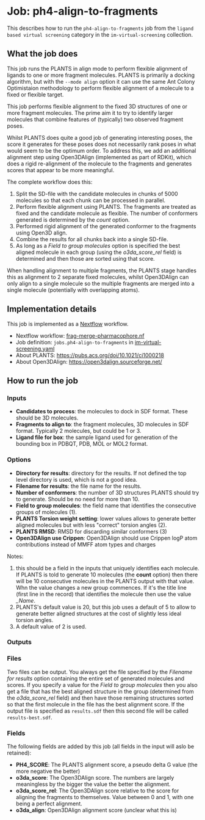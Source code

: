 # Job: ph4-align-to-fragments

This describes how to run the `ph4-align-to-fragments` job from the `ligand based virtual screening` category in the `im-virtual-screening` collection.

## What the job does

This job runs the PLANTS in align mode to perform flexible alignment of ligands to one or more fragment molecules.
PLANTS is primarily a docking algorithm, but with the `--mode align` option it can use the same Ant Colony Optimistaion
methodology to perform flexible alignment of a molecule to a fixed or flexible target.

This job performs flexible alignment to the fixed 3D structures of one or more fragment molecules.
The prime aim it to try to identify larger molecules that combine features of (typically) two observed fragment poses.

Whilst PLANTS does quite a good job of generating interesting poses, the score it generates for these poses does not 
necessarily rank poses in what would seem to be the optimum order. To address this, we add an additional alignment step 
using Open3DAlign (implemented as part of RDKit), which does a rigid re-alignment of the molecule to the fragments and
generates scores that appear to be more meaningful.

The complete workflow does this:

1. Split the SD-file with the candidate molecules in chunks of 5000 molecules so that each chunk can be processed in parallel.
2. Perform flexible alignment using PLANTS. The fragments are treated as fixed and the candidate molecule as flexible.
   The number of conformers generated is determined by the *count* option.
3. Performed rigid alignment of the generated conformer to the fragments using Open3D align.
4. Combine the results for all chunks back into a single SD-file.
5. As long as a *Field to group molecules* option is specified the best aligned molecule in each group (using the
   *o3da_score_rel* field) is determined and then those are sorted using that score.

When handling alignment to multiple fragments, the PLANTS stage handles this as alignment to 2 separate fixed molecules,
whilst Open3DAlign can only align to a single molecule so the multiple fragments are merged into a single molecule
(potentially with overlapping atoms).

## Implementation details

This job is implemented as a [Nextflow](https://www.nextflow.io/) workflow.

* Nextflow workflow: [frag-merge-pharmacophore.nf](/frag-merge-pharmacophore.nf)
* Job definition: `jobs.ph4-align-to-fragments` in [im-virtual-screening.yaml](/data-manager/im-virtual-screening.yaml)
* About PLANTS: https://pubs.acs.org/doi/10.1021/ci1000218
* About Open3DAlign: https://open3dalign.sourceforge.net/

## How to run the job

### Inputs

* **Candidates to process**: the molecules to dock in SDF format. These should be 3D molecules.
* **Fragments to align to**: the fragment molecules, 3D molecules in SDF format. Typically 2 molecules, but could be 1 or 3.
* **Ligand file for box**: the sample ligand used for generation of the bounding box in PDBQT, PDB, MOL or MOL2 format.

### Options
* **Directory for results**: directory for the results. If not defined the top level directory is used, which is not a good idea.
* **Filename for results**: the file name for the results.
* **Number of conformers**: the number of 3D structures PLANTS should try to generate. Should be no need for more than 10.
* **Field to group molecules**: the field name that identifies the consecutive groups of molecules (1).
* **PLANTS Torsion weight setting**: lower values allows to generate better aligned molecules but with less "correct"
    torsion angles (2).
* **PLANTS RMSD**: RMSD for discarding similar conformers (3)
* **Open3DAlign use Crippen**: Open3DAlign should use Crippen logP atom contributions instead of MMFF atom types and charges

Notes:

1. this should be a field in the inputs that uniquely identifies each molecule. If PLANTS is told to generate 10 molecules
   (the **count** option) then there will be 10 consecutive molecules in the PLANTS output with that value. Whn the value
   changes a new group commences. If it's the title line (first line in the record) that identifies the molecule then use
   the value *_Name*.
2. PLANTS's default value is 20, but this job uses a default of 5 to allow to generate better aligned structures at the cost
   of slightly less ideal torsion angles.
3. A default value of 2 is used.

### Outputs

### Files

Two files can be output. You always get the file specified by the *Filename for results* option containing the entire
set of generated molecules and scores. If you specify a value for the *Field to group molecules* then you also get a 
file that has the best aligned structure in the group (determined from the *o3da_score_rel* field) and then have those
remaining structures sorted so that the first molecule in the file has the best alignment score. If the output file is
specified as `results.sdf` then this second file will be called `results-best.sdf`.

### Fields

The following fields are added by this job (all fields in the input will aslo be retained):

* **PH4_SCORE**: The PLANTS alignment score, a pseudo delta G value (the more negative the better)
* **o3da_score**: The Open3DAlign score. The numbers are largely meaningless by the bigger the value the better the alignment.
* **o3da_score_rel**: The Open3DAlign score relative to the score for aligning the fragments to themselves. Value between
  0 and 1, with one being a perfect alignment.
* **o3da_align**: Open3DAlign alignment score (unclear what this is)